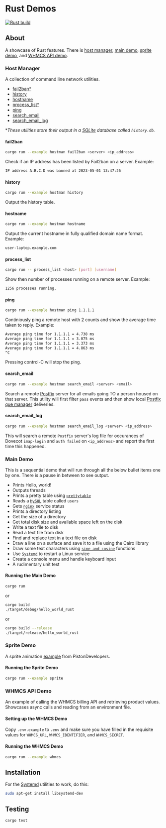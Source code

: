 # Rust Demos
[![Rust build](https://github.com/eugenevdm/rust/actions/workflows/rust.yml/badge.svg)](https://github.com/eugenevdm/rust/actions/workflows/rust.yml)

## About

A showcase of Rust features. There is [host manager](#host-manager), [main demo](#main-demo), [sprite demo](#sprite-demo), and [WHMCS API demo](#whmcs-api-demo).

### Host Manager

A collection of command line network utilities.

- [fail2ban*](#fail2ban)
- [history](#history)
- [hostname](#hostname)
- [process_list*](#process_list)
- [ping](#ping)
- [search_email](#search_email)
- [search_email_log](#search_email_log)

**These utilities store their output in a [SQLite](https://en.wikipedia.org/wiki/SQLite) database called `history.db`.*

#### fail2ban

```bash
cargo run --example hostman fail2ban <server> <ip_address>
```

Check if an IP address has been listed by Fail2ban on a server. Example:

```bash
IP address A.B.C.D was banned at 2023-05-01 13:47:26
```

#### history

```bash
cargo run --example hostman history
```

Output the history table.

#### hostname

```bash
cargo run --example hostman hostname
```

Output the current hostname in fully qualified domain name format. Example:

```bash
user-laptop.example.com
```

#### process_list

```bash
cargo run -- process_list <host> [port] [username]
```

Show then number of processes running on a remote server. Example:

```bash
1256 processes running.
```

#### ping

```bash
cargo run --example hostman ping 1.1.1.1
```

Continiously ping a remote host with 2 counts and show the average time taken to reply. Example:

```bash
Average ping time for 1.1.1.1 = 4.738 ms
Average ping time for 1.1.1.1 = 3.075 ms
Average ping time for 1.1.1.1 = 3.373 ms
Average ping time for 1.1.1.1 = 4.863 ms
^C
```

Pressing control-C will stop the ping.

#### search_email

```bash
cargo run --example hostman search_email <server> <email>
```

Search a remote [Postfix](https://en.wikipedia.org/wiki/Postfix_(software)) server for all emails going TO a person housed on that server. This utility will first filter `pass` events and then show local [Postfix que manager](https://www.postfix.org/qmgr.8.html) deliveries.

#### search_email_log

```bash
cargo run --example hostman search_email_log <server> <ip_address>
```

This will search a remote `Postfix` server's log file for occurances of Dovecot `imap-login` and `auth failed` on `<ip_address>` and report the first time this happened.

### Main Demo

This is a sequential demo that will run through all the below bullet items one by one. There is a pause in between to see output.

- Prints Hello, world!
- Outputs threads
- Prints a pretty table using [`prettytable`](https://github.com/phsym/prettytable-rs)
- Reads a [`MySQL`](https://en.wikipedia.org/wiki/MySQL) table called `users`
- Gets [`nginx`](https://en.wikipedia.org/wiki/Nginx) service status
- Prints a directory listing
- Get the size of a directory
- Get total disk size and available space left on the disk
- Write a text file to disk
- Read a text file from disk
- Find and replace text in a text file on disk
- Draw a line on a surface and save it to a file using the Cairo library
- Draw some text characters using [`sine and cosine`](https://en.wikipedia.org/wiki/Sine_and_cosine) functions
- Use [`Systemd`](https://https://en.wikipedia.org/wiki/Systemd) to restart a Linux service
- Create a console menu and handle keyboard input
- A rudimentary unit test

#### Running the Main Demo

```bash
cargo run
```

or

```bash
cargo build
./target/debug/hello_world_rust
```

or

```bash
cargo build --release
./target/release/hello_world_rust
```

### Sprite Demo

A sprite animation [example](https://github.com/PistonDevelopers/piston-examples) from PistonDevelopers.

#### Running the Sprite Demo

```bash
cargo run --example sprite
```

### WHMCS API Demo

An example of calling the WHMCS billing API and retrieving product values. Showcases async calls and reading from an environment file.

#### Setting up the WHMCS Demo

Copy `.env.example` to `.env` and make sure you have filled in the requisite values for `WHMCS_URL`, `WHMCS_IDENTIFIER`, and `WHMCS_SECRET`.

#### Running the WHMCS Demo

```bash
cargo run --example whmcs
```

## Installation

For the [Systemd](https://https://en.wikipedia.org/wiki/Systemd) utilities to work, do this:

```bash
sudo apt-get install libsystemd-dev
```
## Testing

```bash
cargo test
```
